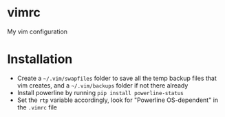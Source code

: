 # vimrc
My vim configuration

# Installation

* Create a `~/.vim/swapfiles` folder to save all the temp backup files that vim
creates, and a `~/.vim/backups` folder if not there already
* Install powerline by running `pip install powerline-status`
* Set the `rtp` variable accordingly, look for "Powerline OS-dependent" in the
`.vimrc` file
